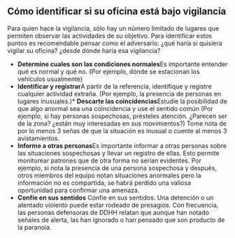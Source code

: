 [Title]: # (Identificar vigilancia en la oficina)
[Difficulty]: # (Principiante)
[Order]: # (0)

## Cómo identificar si su oficina está bajo vigilancia

 Para quien hace la vigilancia, sólo hay un número limitado de lugares que permiten observar las actividades de su objetivo. Para identificar estos puntos es recomendable pensar como el adversario: ¿qué haría si quisiera vigilar su oficina? ¿desde dónde haría esa vigilancia?

*   **Determine cuales son las condiciones normales**Es importante entender qué es normal y qué no. (Por ejemplo, dónde se estacionan los vehículos usualmente)
*   **Identificar y registrar**A partir de la referencia, identifique y registre cualquier actividad extraña. (Por ejemplo, la presencia de personas en lugares inusuales.)*   **Descarte las coincidencias**Estudie la posibilidad de que algo anormal sea una coincidencia y use el sentido común (Por ejemplo, si hay personas sospechosas, présteles atención. ¿Parecen ser de la zona? ¿están muy interesadas en sus movimientos?) Tome nota de por lo menos 3 señas de que la situación es inusual o cuente al menos 3 avistamientos.
*   **Informe a otras personas**Es importante informar a otras personas sobre las situaciones sospechosas y llevar un registro de ellas. Esto permite monitorear patrones que de otra forma no serían evidentes. Por ejemplo, si nota la presencia de una persona sospechosa y después, otros miembros del equipo notan situaciones anormales pero la información no es compartida, se habrá perdido una valiosa oportunidad para confirmar una amenaza.
*   **Confíe en sus sentidos** Confíe en sus sentidos. Una detención o un atentado violento  puede estar rodeado de presagios. Con frecuencia, las personas defensoras de DDHH relatan que aunque han notado señales de alerta, las han ignorado o han pensado que son producto de la paranoia.
